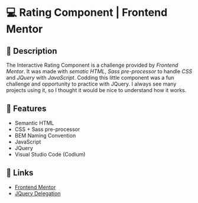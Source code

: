 # 💻 Rating Component | Frontend Mentor

## 📖 Description

The Interactive Rating Component is a challenge provided by *Frontend Mentor*. It was made with *sematic HTML*, *Sass pre-processor* to handle *CSS* and *JQuery* with *JavaScript*. Codding this little component was a fun challenge and opportunity to practice with JQuery. I always see many projects using it, so I thought it would be nice to understand how it works.

## 🔨 Features

* Semantic HTML
* CSS + Sass pre-processor
* BEM Naming Convention
* JavaScript
* JQuery
* Visual Studio Code (Codium)

## 🔗 Links

* [Frontend Mentor](https://www.frontendmentor.io/)
* [JQuery Delegation](https://learn.jquery.com/events/event-delegation/)